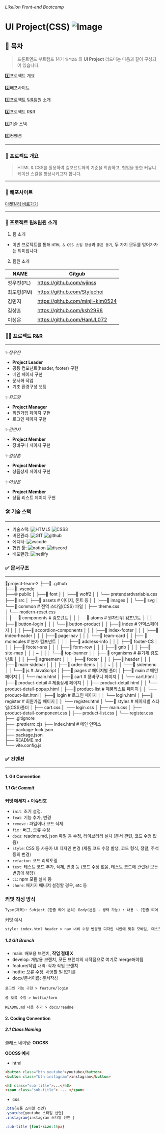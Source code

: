###### Likelion Front-end Bootcamp

# UI Project(CSS) ![Image](https://github.com/user-attachments/assets/1ae348e9-3bb9-402a-b2b8-9ff682f06c1a)

## 📝 목차

> 프론트엔드 부트캠프 14기 `일석2조` 의 **UI Project** 리드미는 다음과 같이 구성되어 있습니다.

1️⃣프로젝트 개요

2️⃣배포사이트

3️⃣프로젝트 팀&팀원 소개

4️⃣프로젝트 R&R

5️⃣기술 스택

6️⃣컨벤션

---

### 📌 프로젝트 개요

> HTML & CSS를 활용하여 컴포넌트화의 기준을 학습하고, 협업을 통한 커뮤니케이션 스킬을 향상시키고자 합니다.

---

### 🔗 배포사이트

[마켓칼리 바로가기](https://1stone2team.netlify.app/)

---

### 💬 프로젝트 팀&팀원 소개

1. 팀 소개

- 이번 프로젝트를 통해 `HTML & CSS 스킬 향상`과 `좋은 동기`, 두 가지 모두를 얻어가자는 의미입니다.

2. 팀원 소개

| NAME       | Gitgub                           |
| ---------- | -------------------------------- |
| 정우진(PL) | https://github.com/wjinss        |
| 최도형(PM) | https://github.com/Stylechoi     |
| 김민지     | https://github.com/minji-kim0524 |
| 김상훈     | https://github.com/ksh2998       |
| 이성은     | https://github.com/HanUL072      |

### 👨‍💻 프로젝트 R&R

---

✨<i>정우진</i> <br />

- **Project Leader**
- 공통 컴포넌트(header, footer) 구현
- 메인 페이지 구현
- 문서화 작업
- 기초 환경구성 셋팅

✨<i>최도형</i>

- **Project Manager**
- 회원가입 페이지 구현
- 로그인 페이지 구현 <br />

✨<i>김민지</i> <br />

- **Project Member**
- 장바구니 페이지 구현 <br />

✨<i>김상훈</i> <br />

- **Project Member**
- 상품상세 페이지 구현 <br />

✨<i>이성은</i> <br />

- **Project Member**
- 상품 리스트 페이지 구현

### 🛠️ 기술 스택

---

- 기술스택: <img alt="HTML5" src ="https://img.shields.io/badge/HTML5-E34F26.svg?&style=for-the-badge&logo=HTML5&logoColor=white"/> <img alt="CSS3" src ="https://img.shields.io/badge/CSS3-663399.svg?&style=for-the-badge&logo=css&logoColor=white"/>
- 버전관리: <img alt="GIT" src ="https://img.shields.io/badge/GIT-F05032.svg?&style=for-the-badge&logo=GIT&logoColor=white"/> <img alt="github" src ="https://img.shields.io/badge/github-181717.svg?&style=for-the-badge&logo=github&logoColor=white"/>
- 에디터: <img alt="vscode" src ="https://img.shields.io/badge/vscode-007ACC.svg?&style=for-the-badge&logo=code&logoColor=white"/>
- 협업 툴: <img alt="notion" src ="https://img.shields.io/badge/notion-000000.svg?&style=for-the-badge&logo=notion&logoColor=white"/> <img alt="discord" src ="https://img.shields.io/badge/discord-5865F2.svg?&style=for-the-badge&logo=discord&logoColor=white"/>
- 배포환경: <img alt="netlify" src ="https://img.shields.io/badge/netlify-00C7B7.svg?&style=for-the-badge&logo=netlify&logoColor=white"/>

### ✅ 문서구조

---

💜project-team-2
├──📁 .github  
├──📁 .vscode  
├──🌐 public
│ ├──📁 font
│ │ ├──📁 woff2
│ │ └── pretendardvariable.css  
├──📁 src
│ ├──📁 assets # 이미지, 폰트 등
│ │ ├──📁 images
│ │ └──📁 svg
│ └──📁 common # 전역 스타일(CSS) 파일
│ ├── theme.css  
│ └── modern-reset.css  
│ ├──📁 components # 컴포넌트
│ │ ├──📁 atoms # 원자단위 컴포넌트
│ │ │ ├──📁 button-login
│ │ │ └──📁 button-product
│ │ ├──📁 index # 인덱스페이지
│ │ │ ├──📁 accordion-components
│ │ │ ├──📁 index-footer
│ │ │ ├──📁 index-header
│ │ │ ├──📁 page-nav
│ │ │ └──📁 team-card
│ │ ├── 📁 molecules # 분자 컴포넌트
│ │ │ ├──📁 address-info
│ │ │ ├──📁 footer-CS
│ │ │ ├──📁 footer-sns
│ │ │ ├──📁 form-row
│ │ │ ├──📁 gnb
│ │ │ ├──📁 site-map
│ │ │ ~
│ │ │ └──📁 top-banner
│ │ ├── 📁 organisms # 유기체 컴포넌트
│ │ │ ├──📁 agreement
│ │ │ ├──📁 footer
│ │ │ ├──📁 header
│ │ │ ├──📁 main-sidebar
│ │ │ ├──📁 order-items
│ │ │ ~
│ │ │ └──📁 sidemenu
│ │ └──📁 js # JavaScript
│ ├──📁 pages # 페이지별 폴더
│ ├──📁 main # 메인 페이지
│ │ └── main.html
│ ├──📁 cart # 장바구니 페이지
│ │ └── cart.html
│ ├──📁 product-detail # 제품상세 페이지
│ │ ├── product-detail.html
│ │ └── product-detail-popup.html
│ ├──📁 product-list # 제품리스트 페이지
│ │ └── product-list.html
│ ├──📁 login # 로그인 페이지
│ │ └── login.html
│ ├──📁 register # 회원가입 페이지
│ │ └── register.html
│ └──📁 styles # 페이지별 스타일(CSS)폴더
│ ├── cart.css
│ ├── login.css
│ ├── main.css
│ ├── product-detail-component.css
│ ├── product-list.css
│ └── register.css
├── .gitignore  
├── .prettierrc.cjs
├── index.html # 메인 인덱스  
├── package-lock.json  
├── package.json  
├── README.md  
└── vite.config.js

### ✅ 컨벤션

---

#### 1. Git Convention

##### 1.1 Git Commit

**커밋 메세지 + 이슈번호**

- `init`: 초기 설정.
- `feat`: 기능 추가, 변경
- `remove` : 파일이나 코드 삭제
- `fix` : 버그, 오류 수정
- `docs`: readme.md, json 파일 등 수정, 라이브러리 설치 (문서 관련, 코드 수정 없음)
- `style`: CSS 등 사용자 UI 디자인 변경 (제품 코드 수정 발생, 코드 형식, 정렬, 주석 등의 변경)
- `refactor`: 코드 리팩토링
- `test`: 테스트 코드 추가, 삭제, 변경 등 (코드 수정 없음, 테스트 코드에 관련된 모든 변경에 해당)
- `ci`: npm 모듈 설치 등
- `chore`: 패키지 매니저 설정할 경우, etc 등

### 커밋 작성 방식

```html
Type(제목): Subject (한줄 띄어 분리) Body(본문 - 생략 가능) : 내용 ~ (한줄 띄어 분리) Footer(꼬리말 - 생략 가능) : 내용~
```

커밋 예시

```html
style: index.html header > nav 너비 수정 반응형 디자인 시안에 맞춰 모바일, 데스크탑의 max-width 설정 - 모바일: minmax(200px,40vw) - 데스크탑: minmax(80%, 1280px) Resolves #1
```

##### 1.2 Git Branch

- main: 배포용 브랜치, **작업 절대 X**
- develop: 개발용 브랜치, 모든 브랜치의 시작점으로 여기로 merge해야됨
- feature/작업 내역: 각자 작업 브랜치
- hotfix: 오류 수정. 사용할 일 없기를
- docx/문서이름: 문서작성

```
로그인 기능 구현 > feature/login

폼 오류 수정 > hotfix/form

README.md 내용 추가 > docx/readme
```

#### 2. Coding Convention

##### 2.1 Class Naming

클래스 네이밍: **OOCSS**

**OOCSS 예시**

- html

```html
<button class="btn youtube">youtube</button>
<button class="btn instagram">instagram</button>

<h3 class="sub-title">...</h3>
<span class="sub-title"> ... </span>
```

- css

```css
.btn{공통 스타일 선언}
.youtube{youtube 스타일 선언}
.instagram{instagram 스타일 선언 }

.sub-title {font-size:16px}
```
